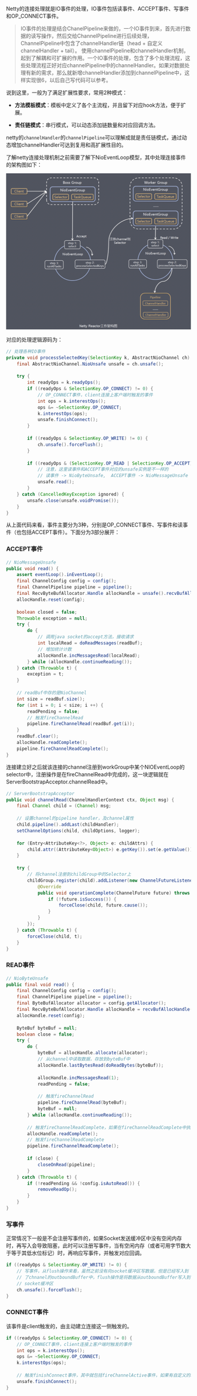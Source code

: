 Netty的连接处理就是IO事件的处理，IO事件包括读事件、ACCEPT事件、写事件和OP_CONNECT事件。

>  IO事件的处理是结合ChanelPipeline来做的，一个IO事件到来，首先进行数据的读写操作，然后交给ChannelPipeline进行后续处理，ChannelPipeline中包含了channelHandler链（head + 自定义channelHandler + tail）。
> 使用channelPipeline和channelHandler机制，起到了解耦和可扩展的作用。一个IO事件的处理，包含了多个处理流程，这些处理流程正好对应channelPipeline中的channelHandler。如果对数据处理有新的需求，那么就新增channelHandler添加到channelPipeline中，这样实现很6，以后自己写代码可以参考。

说到这里，一般为了满足扩展性要求，常用2种模式：

- **方法模板模式**：模板中定义了各个主流程，并且留下对应hook方法，便于扩展。

- **责任链模式**：串行模式，可以动态添加链数量和对应回调方法。

netty的`channelHandler`的`channelPipeline`可以理解成就是责任链模式，通过动态增加channelHandler可达到复用和高扩展性目的。

了解netty连接处理机制之前需要了解下NioEventLoop模型，其中处理连接事件的架构图如下：

<img src="./_image/Netty连接处理/image-20191110192334923.png"/>

对应的处理逻辑源码为：

```java
// 处理各种IO事件
private void processSelectedKey(SelectionKey k, AbstractNioChannel ch) {
    final AbstractNioChannel.NioUnsafe unsafe = ch.unsafe();

    try {
        int readyOps = k.readyOps();
        if ((readyOps & SelectionKey.OP_CONNECT) != 0) {
            // OP_CONNECT事件，client连接上客户端时触发的事件
            int ops = k.interestOps();
            ops &= ~SelectionKey.OP_CONNECT;
            k.interestOps(ops);
            unsafe.finishConnect();
        }

        if ((readyOps & SelectionKey.OP_WRITE) != 0) {
            ch.unsafe().forceFlush();
        }

        if ((readyOps & (SelectionKey.OP_READ | SelectionKey.OP_ACCEPT)) != 0 || readyOps == 0) {
            // 注意，这里读事件和ACCEPT事件对应的unsafe实例是不一样的
            // 读事件 -> NioByteUnsafe,  ACCEPT事件 -> NioMessageUnsafe
            unsafe.read();
        }
    } catch (CancelledKeyException ignored) {
        unsafe.close(unsafe.voidPromise());
    }
}
```

从上面代码来看，事件主要分为3种，分别是OP_CONNECT事件、写事件和读事件（也包括ACCEPT事件）。下面分为3部分展开：

### ACCEPT事件

```java
// NioMessageUnsafe
public void read() {
    assert eventLoop().inEventLoop();
    final ChannelConfig config = config();
    final ChannelPipeline pipeline = pipeline();
    final RecvByteBufAllocator.Handle allocHandle = unsafe().recvBufAllocHandle();
    allocHandle.reset(config);
 
    boolean closed = false;
    Throwable exception = null;
    try {
        do {
            // 调用java socket的accept方法，接收请求
            int localRead = doReadMessages(readBuf);
            // 增加统计计数
            allocHandle.incMessagesRead(localRead);
        } while (allocHandle.continueReading());
    } catch (Throwable t) {
        exception = t;
    }
 
	// readBuf中存的是NioChannel
    int size = readBuf.size();
    for (int i = 0; i < size; i ++) {
        readPending = false;
        // 触发fireChannelRead
        pipeline.fireChannelRead(readBuf.get(i));
    }
    readBuf.clear();
    allocHandle.readComplete();
    pipeline.fireChannelReadComplete();
}
```

连接建立好之后就该连接的channel注册到workGroup中某个NIOEventLoop的selector中，注册操作是在fireChannelRead中完成的，这一块逻辑就在ServerBootstrapAcceptor.channelRead中。

```java
// ServerBootstrapAcceptor
public void channelRead(ChannelHandlerContext ctx, Object msg) {
    final Channel child = (Channel) msg;
 
    // 设置channel的pipeline handler，及channel属性
    child.pipeline().addLast(childHandler);
    setChannelOptions(child, childOptions, logger);
 
    for (Entry<AttributeKey<?>, Object> e: childAttrs) {
        child.attr((AttributeKey<Object>) e.getKey()).set(e.getValue());
    }
 
    try {
        // 将channel注册到childGroup中的Selector上
        childGroup.register(child).addListener(new ChannelFutureListener() {
            @Override
            public void operationComplete(ChannelFuture future) throws Exception {
                if (!future.isSuccess()) {
                    forceClose(child, future.cause());
                }
            }
        });
    } catch (Throwable t) {
        forceClose(child, t);
    }
}
```

### READ事件

```java
// NioByteUnsafe
public final void read() {
    final ChannelConfig config = config();
    final ChannelPipeline pipeline = pipeline();
    final ByteBufAllocator allocator = config.getAllocator();
    final RecvByteBufAllocator.Handle allocHandle = recvBufAllocHandle();
    allocHandle.reset(config);
 
    ByteBuf byteBuf = null;
    boolean close = false;
    try {
        do {
            byteBuf = allocHandle.allocate(allocator);
            // 从channel中读取数据，存放到byteBuf中
            allocHandle.lastBytesRead(doReadBytes(byteBuf));
 
            allocHandle.incMessagesRead(1);
            readPending = false;
 
            // 触发fireChannelRead
            pipeline.fireChannelRead(byteBuf);
            byteBuf = null;
        } while (allocHandle.continueReading());

        // 触发fireChannelReadComplete，如果在fireChannelReadComplete中执行了ChannelHandlerContext.flush，则响应结果返回给客户端
        allocHandle.readComplete();
		// 触发fireChannelReadComplete
        pipeline.fireChannelReadComplete();
 
        if (close) {
            closeOnRead(pipeline);
        }
    } catch (Throwable t) {
        if (!readPending && !config.isAutoRead()) {
            removeReadOp();
        }
    }
}
```

### 写事件

正常情况下一般是不会注册写事件的，如果Socket发送缓冲区中没有空闲内存时，再写入会导致阻塞，此时可以注册写事件，当有空闲内存（或者可用字节数大于等于其低水位标记）时，再响应写事件，并触发对应回调。

```java
if ((readyOps & SelectionKey.OP_WRITE) != 0) {
    // 写事件，从flush操作来看，虽然之前没有向socket缓冲区写数据，但是已经写入到
    // 了chnanel的outboundBuffer中，flush操作是将数据从outboundBuffer写入到
    // socket缓冲区
    ch.unsafe().forceFlush();
}
```

### CONNECT事件

该事件是client触发的，由主动建立连接这一侧触发的。

```java
if ((readyOps & SelectionKey.OP_CONNECT) != 0) {
    // OP_CONNECT事件，client连接上客户端时触发的事件
    int ops = k.interestOps();
    ops &= ~SelectionKey.OP_CONNECT;
    k.interestOps(ops);
 
    // 触发finishConnect事件，其中就包括fireChannelActive事件，如果有自定义的handler有channelActive方法，则会触发
    unsafe.finishConnect();
}
```


